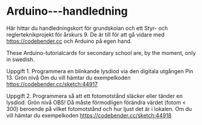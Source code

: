 Arduino---handledning
=====================
Här hittar du handledningskort för grundskolan och ett Styr- och reglerteknikprojekt för årskurs 9. De är till för att gå vidare med https://codebender.cc och Arduino på egen hand.

These Arduino-tutorialcards for secondary school are, by the moment, only in swedish.

Uppgift 1. Programmera en blinkande lysdiod via den digitala utgången Pin 13. Grön nivå
Om du vill hämtar du exempelkoden https://codebender.cc/sketch:44917

Uppgift 2. Programmera så att ett fotomotstånd släcker eller tänder en lysdiod. Grön nivå
OBS! Då måste förmodligen förändra värdet (fotom < 300) beroende på vilket fotomotstånd och hur ljust det är i lokalen.
Om du vill hämtar du exempelkoden https://codebender.cc/sketch:44918


